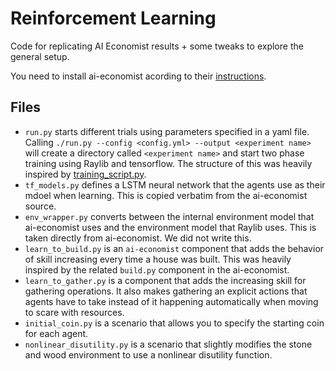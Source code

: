 # Reinforcement Learning

Code for replicating AI Economist results + some tweaks to explore the general setup.

You need to install ai-economist acording to their [instructions](https://github.com/salesforce/ai-economist).

## Files

 - `run.py` starts different trials using parameters specified in a yaml file. Calling `./run.py --config <config.yml> --output <experiment name>` will create a directory called `<experiment name>` and start two phase training using Raylib and tensorflow. The structure of this was heavily inspired by [training_script.py](https://github.com/salesforce/ai-economist/blob/master/tutorials/rllib/training_script.py).
 - `tf_models.py` defines a LSTM neural network that the agents use as their mdoel when learning. This is copied verbatim from the ai-economist source.
 - `env_wrapper.py` converts between the internal environment model that ai-economist uses and the environment model that Raylib uses. This is taken directly from ai-economist. We did not write this.
 - `learn_to_build.py` is an `ai-economist` component that adds the behavior of skill increasing every time a house was built. This was heavily inspired by the related `build.py` component in the ai-economist.
 - `learn_to_gather.py` is a component that adds the increasing skill for gathering operations. It also makes gathering an explicit actions that agents have to take instead of it happening automatically when moving to scare with resources.
 - `initial_coin.py` is a scenario that allows you to specify the starting coin for each agent.
 - `nonlinear_disutility.py` is a scenario that slightly modifies the stone and wood environment to use a nonlinear disutility function.
